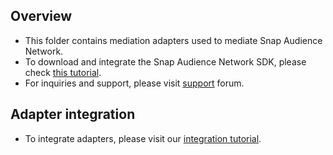 ## Overview
* This folder contains mediation adapters used to mediate Snap Audience Network.
* To download and integrate the Snap Audience Network SDK, please check [this tutorial](https://kit.snapchat.com/docs/ad-kit-android).
* For inquiries and support, please visit [support](https://support.snapchat.com/en-US/co/snap-kit-contact/) forum.

## Adapter integration
* To integrate adapters, please visit our [integration tutorial](https://developers.mopub.com/docs/android/integrating-networks/).